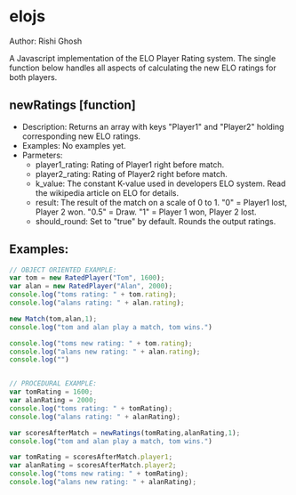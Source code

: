 elojs
======
Author: Rishi Ghosh 

A Javascript implementation of the ELO Player Rating system. The single function below handles all aspects of calculating the new ELO ratings for both players.


newRatings [function]
-------------
+   Description: Returns an array with keys "Player1" and "Player2" holding corresponding new ELO ratings.
+   Examples: No examples yet.
+   Parmeters: 
    +   player1_rating: Rating of Player1 right before match.
    +   player2_rating: Rating of Player2 right before match.
    +   k_value: The constant K-value used in developers ELO system. Read the wikipedia article on ELO for details.
    +   result: The result of the match on a scale of 0 to 1. "0" = Player1 lost, Player 2 won. "0.5" = Draw. "1" = Player 1 won, Player 2 lost.
    +	should_round: Set to "true" by default. Rounds the output ratings.



Examples:
-------------

```javascript
// OBJECT ORIENTED EXAMPLE:
var tom = new RatedPlayer("Tom", 1600);
var alan = new RatedPlayer("Alan", 2000);
console.log("toms rating: " + tom.rating);
console.log("alans rating: " + alan.rating);

new Match(tom,alan,1);
console.log("tom and alan play a match, tom wins.")

console.log("toms new rating: " + tom.rating);
console.log("alans new rating: " + alan.rating);
console.log("")


// PROCEDURAL EXAMPLE:
var tomRating = 1600;
var alanRating = 2000;
console.log("toms rating: " + tomRating);
console.log("alans rating: " + alanRating);

var scoresAfterMatch = newRatings(tomRating,alanRating,1);
console.log("tom and alan play a match, tom wins.")

var tomRating = scoresAfterMatch.player1;
var alanRating = scoresAfterMatch.player2;
console.log("toms new rating: " + tomRating);
console.log("alans new rating: " + alanRating);
```
